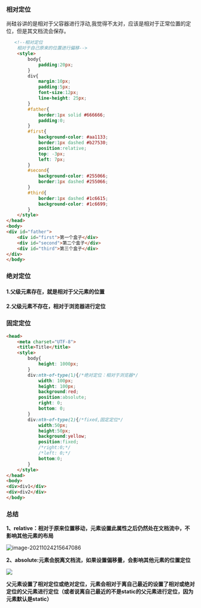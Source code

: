 ### 相对定位
尚硅谷讲的是相对于父容器进行浮动,我觉得不太对，应该是相对于正常位置的定位，但是其文档流会保存。
```html
   <!--相对定位
    相对于自己原来的位置进行偏移-->
    <style>
        body{
            padding:20px;
        }
        div{
            margin:10px;
            padding:5px;
            font-size:12px;
            line-height: 25px;
        }
        #father{
            border:1px solid #666666;
            padding:0;
        }
        #first{
            background-color: #aa1133;
            border:1px dashed #b27530;
            position:relative;
            top: -3px;
            left: 7px;
        }
        #second{
            background-color: #255066;
            border:1px dashed #255066;
        }
        #third{
            border:1px dashed #1c6615;
            background-color: #1c6699;
        }
    </style>
</head>
<body>
<div id="father">
    <div id="first">第一个盒子</div>
    <div id="second">第二个盒子</div>
    <div id="third">第三个盒子</div>
</div>
</body>
```
### 绝对定位
#### 1.父级元素存在，就是相对于父元素的位置
#### 2.父级元素不存在，相对于浏览器进行定位
### 固定定位

```html
<head>
    <meta charset="UTF-8">
    <title>Title</title>
    <style>
        body{
            height: 1000px;
        }
        div:nth-of-type(1){/*绝对定位：相对于浏览器*/
            width: 100px;
            height: 100px;
            background:red;
            position:absolute;
            right: 0;
            bottom: 0;
        }
        div:nth-of-type(2){/*fixed,固定定位*/
            width:50px;
            height:50px;
            background:yellow;
            position:fixed;
            /*right:0;*/
            /*left: 0;*/
            bottom:0;
        }
    </style>
</head>
<body>
<div>div1</div>
<div>div2</div>
</body>
```

### 总结

**1、relative：相对于原来位置移动，元素设置此属性之后仍然处在文档流中，不影响其他元素的布局**

![image-20211024215647086](/home/leiliu/.config/Typora/typora-user-images/image-20211024215647086.png)

**2、absolute:元素会脱离文档流，如果设置偏移量，会影响其他元素的位置定位**

![](https://gitee.com/aryangzhu/picture/raw/master/%E9%80%89%E5%8C%BA_264.png)

**父元素设置了相对定位或绝对定位，元素会相对于离自己最近的设置了相对或绝对定位的父元素进行定位（或者说离自己最近的不是static的父元素进行定位，因为元素默认是static）**

